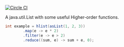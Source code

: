 [![Circle CI](https://circleci.com/gh/jpmossin/hlist.svg?style=svg)](https://circleci.com/gh/jpmossin/hlist)

A java.util.List with some useful Higher-order functions.

```java
int example = hlist(asList(1, 2, 3))
        .map(e -> e * 2)
        .filter(e -> e > 2)
        .reduce((sum, e) -> sum + e, 0);
```